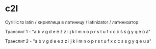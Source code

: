 # c2l
Cyrillic to latin / кириллица в латиницу / latinizator / латинизатор

Транслит 1 - "a b v g d e ë ž z i j k l m n o p r s t u f x c č š ś ġ y q ė ũ ã"

Транслит 2 - "a b v g d e e z z i j k l m n o p r s t u f x c c s s g y q e u a"
